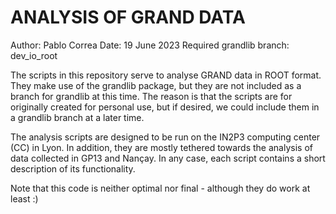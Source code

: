 # ANALYSIS OF GRAND DATA

Author: Pablo Correa
Date: 19 June 2023
Required grandlib branch: dev_io_root

The scripts in this repository serve to analyse GRAND data in ROOT format. They make use of the grandlib package, 
but they are not included as a branch for grandlib at this time. The reason is that the scripts are for originally
created for personal use, but if desired, we could include them in a grandlib branch at a later time.

The analysis scripts are designed to be run on the IN2P3 computing center (CC) in Lyon. In addition, they are mostly
tethered towards the analysis of data collected in GP13 and Nançay. In any case, each script contains a short
description of its functionality. 

Note that this code is neither optimal nor final - although they do work at least :)
